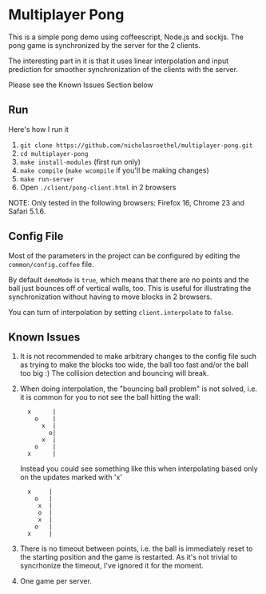 Multiplayer Pong
=========

This is a simple pong demo using coffeescript, Node.js and sockjs. The pong
game is synchronized by the server for the 2 clients.

The interesting part in it is that it uses linear interpolation and input
prediction for smoother synchronization of the clients with the server.

Please see the Known Issues Section below

Run
----------


Here's how I run it

1. `git clone https://github.com/nicholasroethel/multiplayer-pong.git`
2. `cd multiplayer-pong`
3. `make install-modules` (first run only)
4. `make compile` (`make wcompile` if you'll be making changes)
5. `make run-server`
6. Open `./client/pong-client.html` in 2 browsers

NOTE: Only tested in the following browsers: Firefox 16, Chrome 23 and Safari 5.1.6.

Config File
-----------

Most of the parameters in the project can be configured by editing the
`common/config.coffee` file.

By default `demoMode` is `true`, which means that there are no points and the
ball just bounces off of vertical walls, too. This is useful for illustrating
the synchronization without having to move blocks in 2 browsers.

You can turn of interpolation by setting `client.interpolate` to `false`.

Known Issues
------------

1. It is not recommended to make arbitrary changes to the config file such as
   trying to make the blocks too wide, the ball too fast and/or the ball too
   big :) The collision detection and bouncing will break.

2. When doing interpolation, the "bouncing ball problem" is not solved, i.e. it is common
   for you to not see the ball hitting the wall:

         x      |
           o    |
             x  |
               o|
             x  |
           o    |
         x      |

   Instead you could see something like this when interpolating based only on the
   updates marked with 'x'

         x     |
           o   |
            x  |
            o  |
            x  |
           o   |
         x     |


3. There is no timeout between points, i.e. the ball is immediately reset to
   the starting position and the game is restarted.  As it's not trivial to
   syncrhonize the timeout, I've ignored it for the moment.

4. One game per server.
